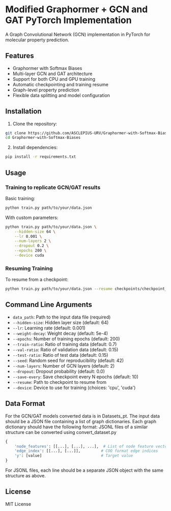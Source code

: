# Modified Graphormer + GCN and GAT PyTorch Implementation

A Graph Convolutional Network (GCN) implementation in PyTorch for molecular property prediction.

## Features
- Graphormer with Softmax Biases
- Multi-layer GCN and GAT architecture
- Support for both CPU and GPU training
- Automatic checkpointing and training resume
- Graph-level property prediction
- Flexible data splitting and model configuration

## Installation

1. Clone the repository:
```bash
git clone https://github.com/ASCLEPIUS-URV/Graphormer-with-Softmax-Biases.git
cd Graphormer-with-Softmax-Biases
```

2. Install dependencies:
```bash
pip install -r requirements.txt
```

## Usage

### Training to replicate GCN/GAT results

Basic training:
```bash
python train.py path/to/your/data.json
```

With custom parameters:
```bash
python train.py path/to/your/data.json \
    --hidden-size 64 \
    --lr 0.001 \
    --num-layers 2 \
    --dropout 0.2 \
    --epochs 200 \
    --device cuda
```

### Resuming Training

To resume from a checkpoint:
```bash
python train.py path/to/your/data.json --resume checkpoints/checkpoint_epoch_X.pt
```

## Command Line Arguments

- `data_path`: Path to the input data file (required)
- `--hidden-size`: Hidden layer size (default: 64)
- `--lr`: Learning rate (default: 0.001)
- `--weight-decay`: Weight decay (default: 5e-4)
- `--epochs`: Number of training epochs (default: 200)
- `--train-ratio`: Ratio of training data (default: 0.7)
- `--val-ratio`: Ratio of validation data (default: 0.15)
- `--test-ratio`: Ratio of test data (default: 0.15)
- `--seed`: Random seed for reproducibility (default: 42)
- `--num-layers`: Number of GCN layers (default: 2)
- `--dropout`: Dropout probability (default: 0.0)
- `--save-every`: Save checkpoint every N epochs (default: 10)
- `--resume`: Path to checkpoint to resume from
- `--device`: Device to use for training (choices: 'cpu', 'cuda')

## Data Format

For the GCN/GAT models converted data is in Datasets_pt.
The input data should be a JSON file containing a list of graph dictionaries. Each graph dictionary should have the following format:
JSONL files of a similar structure can be converted using convert_dataset.py

```python
{
    'node_features': [[...], [...], ...],  # List of node feature vectors
    'edge_index': [[...], [...]],         # COO format edge indices
    'y': [value]                          # Target value
}
```

For JSONL files, each line should be a separate JSON object with the same structure as above.

## License

MIT License 
